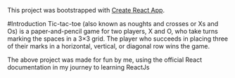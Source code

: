 This project was bootstrapped with [Create React App](https://github.com/facebookincubator/create-react-app).

#Introduction
Tic-tac-toe (also known as noughts and crosses or Xs and Os) is a paper-and-pencil game for two players, X and O, who take turns marking the spaces in a 3×3 grid. The player who succeeds in placing three of their marks in a horizontal, vertical, or diagonal row wins the game.

The above project was made for fun by me, using the official React documentation in my journey to learning ReactJs
